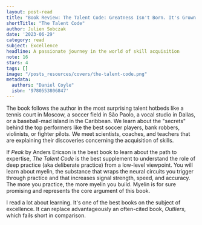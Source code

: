```yaml
---
layout: post-read
title: "Book Review: The Talent Code: Greatness Isn't Born. It's Grown. Here's How"
shortTitle: "The Talent Code"
author: Julien Sobczak
date: '2023-06-29'
category: read
subject: Excellence
headline: A passionate journey in the world of skill acquisition
note: 16
stars: 4
tags: []
image: "/posts_resources/covers/the-talent-code.png"
metadata:
  authors: "Daniel Coyle"
  isbn: '9780553806847'
---
```


The book follows the author in the most surprising talent hotbeds like a tennis court in Moscow, a soccer field in São Paolo, a vocal studio in Dallas, or a baseball-mad island in the Caribbean. We learn about the "secrets" behind the top performers like the best soccer players, bank robbers, violinists, or fighter pilots. We meet scientists, coaches, and teachers that are explaining their discoveries concerning the acquisition of skills.

If _Peak_ by Anders Ericson is the best book to learn about the path to expertise, _The Talent Code_ is the best supplement to understand the role of deep practice (aka deliberate practice) from a low-level viewpoint. You will learn about myelin, the substance that wraps the neural circuits you trigger through practice and that increases signal strength, speed, and accuracy. The more you practice, the more myelin you build. Myelin is for sure promising and represents the core argument of this book.

I read a lot about learning. It's one of the best books on the subject of excellence. It can replace advantageously an often-cited book, _Outliers_, which fails short in comparison.
    